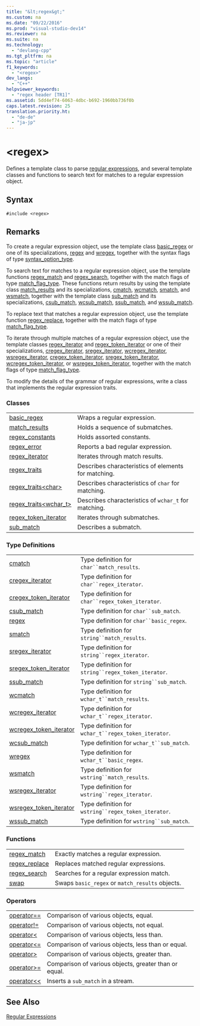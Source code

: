 ```yaml
---
title: "&lt;regex&gt;"
ms.custom: na
ms.date: "09/22/2016"
ms.prod: "visual-studio-dev14"
ms.reviewer: na
ms.suite: na
ms.technology: 
  - "devlang-cpp"
ms.tgt_pltfrm: na
ms.topic: "article"
f1_keywords: 
  - "<regex>"
dev_langs: 
  - "C++"
helpviewer_keywords: 
  - "regex header [TR1]"
ms.assetid: 5dd4ef74-6063-4dbc-b692-1960bb736f0b
caps.latest.revision: 25
translation.priority.ht: 
  - "de-de"
  - "ja-jp"
---
```

# &lt;regex&gt;
Defines a template class to parse [regular expressions](../VS_csharp/regular-expressions--c---.md), and several template classes and functions to search text for matches to a regular expression object.  
  
## Syntax  
  
```  
#include <regex>  
```  
  
## Remarks  
 To create a regular expression object, use the template class [basic_regex](../VS_csharp/basic_regex-class.md) or one of its specializations, [regex](../VS_csharp/-regex--typedefs.md#regex_typedef) and [wregex](../VS_csharp/-regex--typedefs.md#wregex_typedef), together with the syntax flags of type [syntax_option_type](../VS_csharp/regex_constants-class.md#regex_constants__syntax_option_type).  
  
 To search text for matches to a regular expression object, use the template functions [regex_match](../VS_csharp/-regex--functions.md#regex_match_function) and [regex_search](../VS_csharp/-regex--functions.md#regex_search_function), together with the match flags of type [match_flag_type](../VS_csharp/regex_constants-class.md#regex_constants__match_flag_type). These functions return results by using the template class [match_results](../VS_csharp/match_results-class.md) and its specializations, [cmatch](../VS_csharp/-regex--typedefs.md#cmatch_typedef), [wcmatch](../VS_csharp/-regex--typedefs.md#wcmatch_typedef), [smatch](../VS_csharp/-regex--typedefs.md#smatch_typedef), and [wsmatch](../VS_csharp/-regex--typedefs.md#wsmatch_typedef), together with the template class [sub_match](../VS_csharp/sub_match-class.md) and its specializations, [csub_match](../VS_csharp/-regex--typedefs.md#csub_match_typedef), [wcsub_match](../VS_csharp/-regex--typedefs.md#wcsub_match_typedef), [ssub_match](../VS_csharp/-regex--typedefs.md#ssub_match_typedef), and [wssub_match](../VS_csharp/-regex--typedefs.md#wssub_match_typedef).  
  
 To replace text that matches a regular expression object, use the template function [regex_replace](../VS_csharp/-regex--functions.md#regex_replace_function), together with the match flags of type [match_flag_type](../VS_csharp/regex_constants-class.md#regex_constants__match_flag_type).  
  
 To iterate through multiple matches of a regular expression object, use the template classes [regex_iterator](../VS_csharp/regex_iterator-class.md) and [regex_token_iterator](../VS_csharp/regex_token_iterator-class.md) or one of their specializations, [cregex_iterator](../VS_csharp/-regex--typedefs.md#cregex_iterator_typedef), [sregex_iterator](../VS_csharp/-regex--typedefs.md#sregex_iterator_typedef), [wcregex_iterator](../VS_csharp/-regex--typedefs.md#wcregex_iterator_typedef), [wsregex_iterator](../VS_csharp/-regex--typedefs.md#wsregex_iterator_typedef), [cregex_token_iterator](../VS_csharp/-regex--typedefs.md#cregex_token_iterator_typedef), [sregex_token_iterator](../VS_csharp/-regex--typedefs.md#sregex_token_iterator_typedef), [wcregex_token_iterator](../VS_csharp/-regex--typedefs.md#wcregex_token_iterator_typedef), or [wsregex_token_iterator](../VS_csharp/-regex--typedefs.md#wsregex_token_iterator_typedef), together with the match flags of type [match_flag_type](../VS_csharp/regex_constants-class.md#regex_constants__match_flag_type).  
  
 To modify the details of the grammar of regular expressions, write a class that implements the regular expression traits.  
  
### Classes  
  
|||  
|-|-|  
|[basic_regex](../VS_csharp/basic_regex-class.md)|Wraps a regular expression.|  
|[match_results](../VS_csharp/match_results-class.md)|Holds a sequence of submatches.|  
|[regex_constants](../VS_csharp/regex_constants-class.md)|Holds assorted constants.|  
|[regex_error](../VS_csharp/regex_error-class.md)|Reports a bad regular expression.|  
|[regex_iterator](../VS_csharp/regex_iterator-class.md)|Iterates through match results.|  
|[regex_traits](../VS_csharp/regex_traits-class.md)|Describes characteristics of elements for matching.|  
|[regex_traits<char\>](../VS_csharp/regex_traits-char--class.md)|Describes characteristics of `char` for matching.|  
|[regex_traits<wchar_t>](../VS_csharp/regex_traits-wchar_t--class.md)|Describes characteristics of `wchar_t` for matching.|  
|[regex_token_iterator](../VS_csharp/regex_token_iterator-class.md)|Iterates through submatches.|  
|[sub_match](../VS_csharp/sub_match-class.md)|Describes a submatch.|  
  
### Type Definitions  
  
|||  
|-|-|  
|[cmatch](../VS_csharp/-regex--typedefs.md#cmatch_typedef)|Type definition for `char``match_results`.|  
|[cregex_iterator](../VS_csharp/-regex--typedefs.md#cregex_iterator_typedef)|Type definition for `char``regex_iterator`.|  
|[cregex_token_iterator](../VS_csharp/-regex--typedefs.md#cregex_token_iterator_typedef)|Type definition for `char``regex_token_iterator`.|  
|[csub_match](../VS_csharp/-regex--typedefs.md#csub_match_typedef)|Type definition for `char``sub_match`.|  
|[regex](../VS_csharp/-regex--typedefs.md#regex_typedef)|Type definition for `char``basic_regex`.|  
|[smatch](../VS_csharp/-regex--typedefs.md#smatch_typedef)|Type definition for `string``match_results`.|  
|[sregex_iterator](../VS_csharp/-regex--typedefs.md#sregex_iterator_typedef)|Type definition for `string``regex_iterator`.|  
|[sregex_token_iterator](../VS_csharp/-regex--typedefs.md#sregex_token_iterator_typedef)|Type definition for `string``regex_token_iterator`.|  
|[ssub_match](../VS_csharp/-regex--typedefs.md#ssub_match_typedef)|Type definition for `string``sub_match`.|  
|[wcmatch](../VS_csharp/-regex--typedefs.md#wcmatch_typedef)|Type definition for `wchar_t``match_results`.|  
|[wcregex_iterator](../VS_csharp/-regex--typedefs.md#wcregex_iterator_typedef)|Type definition for `wchar_t``regex_iterator`.|  
|[wcregex_token_iterator](../VS_csharp/-regex--typedefs.md#wcregex_token_iterator_typedef)|Type definition for `wchar_t``regex_token_iterator`.|  
|[wcsub_match](../VS_csharp/-regex--typedefs.md#wcsub_match_typedef)|Type definition for `wchar_t``sub_match`.|  
|[wregex](../VS_csharp/-regex--typedefs.md#wregex_typedef)|Type definition for `wchar_t``basic_regex`.|  
|[wsmatch](../VS_csharp/-regex--typedefs.md#wsmatch_typedef)|Type definition for `wstring``match_results`.|  
|[wsregex_iterator](../VS_csharp/-regex--typedefs.md#wsregex_iterator_typedef)|Type definition for `wstring``regex_iterator`.|  
|[wsregex_token_iterator](../VS_csharp/-regex--typedefs.md#wsregex_token_iterator_typedef)|Type definition for `wstring``regex_token_iterator`.|  
|[wssub_match](../VS_csharp/-regex--typedefs.md#wssub_match_typedef)|Type definition for `wstring``sub_match`.|  
  
### Functions  
  
|||  
|-|-|  
|[regex_match](../VS_csharp/-regex--functions.md#regex_match_function)|Exactly matches a regular expression.|  
|[regex_replace](../VS_csharp/-regex--functions.md#regex_replace_function)|Replaces matched regular expressions.|  
|[regex_search](../VS_csharp/-regex--functions.md#regex_search_function)|Searches for a regular expression match.|  
|[swap](../VS_csharp/-regex--functions.md#swap_function)|Swaps `basic_regex` or `match_results` objects.|  
  
### Operators  
  
|||  
|-|-|  
|[operator==](../VS_csharp/-regex--operators.md#operator_eq_eq)|Comparison of various objects, equal.|  
|[operator!=](../VS_csharp/-regex--operators.md#operator_neq)|Comparison of various objects, not equal.|  
|[operator<](../VS_csharp/-regex--operators.md#operator_lt_)|Comparison of various objects, less than.|  
|[operator<=](../VS_csharp/-regex--operators.md#operator_lt__eq)|Comparison of various objects, less than or equal.|  
|[operator>](../VS_csharp/-regex--operators.md#operator_gt_)|Comparison of various objects, greater than.|  
|[operator>=](../VS_csharp/-regex--operators.md#operator_gt__eq)|Comparison of various objects, greater than or equal.|  
|[operator<<](../VS_csharp/-regex--operators.md#operator_lt__lt_)|Inserts a `sub_match` in a stream.|  
  
## See Also  
 [Regular Expressions](../VS_csharp/regular-expressions--c---.md)